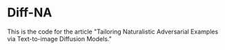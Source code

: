 # Diff-NA
This is the code for the article "Tailoring Naturalistic Adversarial Examples via Text-to-image Diffusion Models."
